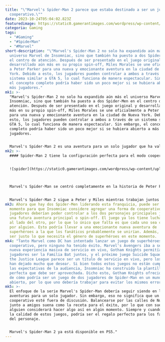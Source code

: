 ```yaml
---
title: "\"Marvel's Spider-Man 2 parece que estaba destinado a ser un juego
  cooperativo.\""
date: 2023-10-24T05:04:02.823Z
featuredimage: https://static0.gamerantimages.com/wordpress/wp-content/uploads/2023/10/marvel-s-spider-man-2-miles-and-peter.jpg?q=50&fit=contain&w=1140&h=&dpr=1.5
categoria: Gaming
tags:
  - "#Gaming"
  - "#SpiderMan"
  - "#Marvel"
short-description: "\"Marvel's Spider-Man 2 no solo ha expandido aún más el
  universo Marvel de Insomniac, sino que también ha puesto a dos Spider-Men en
  el centro de atención. Después de ser presentado en el juego original y
  desarrollado aún más en su propio spin-off, Miles Morales se une oficialmente
  a Peter Parker para una nueva y emocionante aventura en la ciudad de Nueva
  York. Debido a esto, los jugadores pueden controlar a ambos a través de un
  sistema similar a GTA 5, lo cual funciona de manera espectacular. Sin embargo,
  el concepto completo podría haber sido un poco mejor si se hubiera abierto a
  más jugadores."
mk1: >-
  "Marvel's Spider-Man 2 no solo ha expandido aún más el universo Marvel de
  Insomniac, sino que también ha puesto a dos Spider-Men en el centro de
  atención. Después de ser presentado en el juego original y desarrollado aún
  más en su propio spin-off, Miles Morales se une oficialmente a Peter Parker
  para una nueva y emocionante aventura en la ciudad de Nueva York. Debido a
  esto, los jugadores pueden controlar a ambos a través de un sistema similar a
  GTA 5, lo cual funciona de manera espectacular. Sin embargo, el concepto
  completo podría haber sido un poco mejor si se hubiera abierto a más
  jugadores.


  Marvel's Spider-Man 2 es una aventura para un solo jugador que ha valido la pena la espera, y realmente no hay razón para cambiar eso. Dicho esto, el concepto de dos Spider-Men trabajando juntos suena como el escenario perfecto para una nueva aventura cooperativa. Aunque no hay elementos de multijugador en el juego, todo el concepto parece hecho a medida para una experiencia así, por lo que con suerte alguien considerará hacerlo realidad.
mk2: >-
  #### Spider-Man 2 tiene la configuración perfecta para el modo cooperativo


  ![spider](https://static0.gamerantimages.com/wordpress/wp-content/uploads/2023/10/spider-man-2-jumping.jpg?q=50&fit=crop&w=1500&dpr=1.5 "spider")



  Marvel's Spider-Man se centró completamente en la historia de Peter Parker como el personaje titular. En un momento de la historia, los jugadores pueden ver cómo Miles Morales es picado por una araña y descubre lentamente sus propias habilidades estilo Spidey. Debido a eso, luego encabezó su propio juego independiente que permitió a los jugadores verlo asumir el manto de Spider-Man. Pero los dos no trabajaron realmente juntos hasta Marvel's Spider-Man 2. Ahora que lo han hecho, Insomniac debe llevar el concepto al siguiente nivel.


  Marvel's Spider-Man 2 sigue a Peter y Miles mientras trabajan juntos para salvar la ciudad de Kraven the Hunter. Dado que ambos están presentes, los jugadores pueden jugar como ambos, lo que proporciona una jugabilidad emocionante y muchas situaciones únicas. También permite a Insomniac contar un tipo de historia de Spidey que rara vez se cuenta, ya que pocas adaptaciones incluyen a los dos personajes juntos. Todo esto conduce a una experiencia bastante grandiosa que los fanáticos del héroe no olvidarán fácilmente. Y sin embargo, podría ser mucho más si se le diera la oportunidad.
mk3: Ahora que hay dos Spider-Men liderando esta franquicia, puede ser el
  momento para que Insomniac considere agregar una forma de cooperativo. Los
  jugadores deberían poder controlar a los dos personajes principales juntos en
  una futura aventura principal o spin-off. El juego ya los tiene luchando uno
  al lado del otro, por lo que lo único que falta es que cada uno sea controlado
  por alguien. Esto podría llevar a una emocionante nueva aventura de
  superhéroes a la que los fanáticos probablemente se unirían. Además, podría
  ser justo lo que necesita el género de superhéroes en este momento.
mk4: "Tanto Marvel como DC han intentado lanzar un juego de superhéroes
  cooperativo, pero ninguno ha tenido éxito. Marvel's Avengers iba a ser esta
  nueva experiencia masiva de servicio en vivo, Gotham Knights permitía a los
  jugadores ser la Familia Bat juntos, y el próximo juego Suicide Squad: Kill
  the Justice League parece ser un título de servicio en vivo, pero los avances
  han dejado mucho que desear. Si bien todos estos juegos no están cumpliendo
  las expectativas de la audiencia, Insomniac ha construido la plantilla
  perfecta que debe ser aprovechada. Dicho esto, Gotham Knights ofreció una idea
  de cómo podría ser un juego de dos jugadores de Spider-Man en un mundo
  abierto, por lo que uno debería trabajar para evitar los mismos errores."
mk5: >-
  El enfoque de la serie Marvel's Spider-Man debería seguir siendo en las
  aventuras para un solo jugador. Sin embargo, eso no significa que un juego
  cooperativo esté fuera de discusión. Balancearse por las calles de Nueva York
  junto a amigos suena como la receta para el éxito, por lo que con suerte
  alguien considerará hacer algo así en algún momento. Siempre y cuando iguale
  la calidad de estos juegos, podría ser el regalo perfecto para los fanáticos
  del personaje.


  Marvel's Spider-Man 2 ya está disponible en PS5."
---
```

